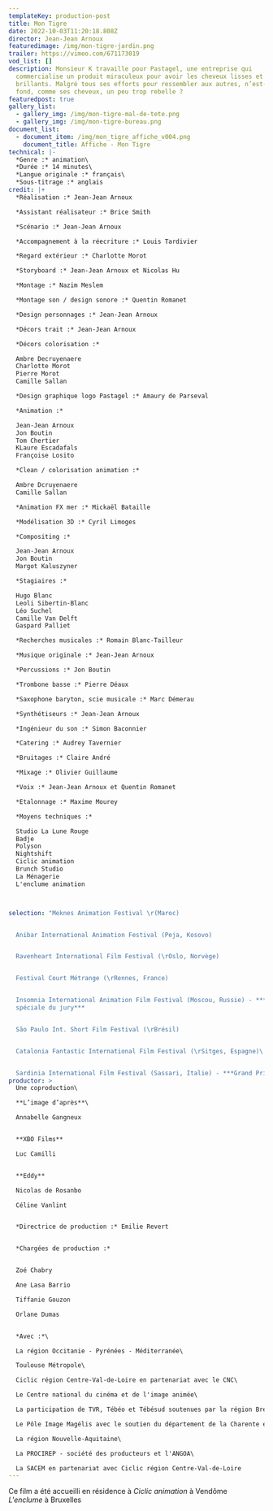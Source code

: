 ```yaml
---
templateKey: production-post
title: Mon Tigre
date: 2022-10-03T11:20:18.808Z
director: Jean-Jean Arnoux
featuredimage: /img/mon-tigre-jardin.png
trailer: https://vimeo.com/671173019
vod_list: []
description: Monsieur K travaille pour Pastagel, une entreprise qui
  commercialise un produit miraculeux pour avoir les cheveux lisses et
  brillants. Malgré tous ses efforts pour ressembler aux autres, n’est-il pas au
  fond, comme ses cheveux, un peu trop rebelle ?
featuredpost: true
gallery_list:
  - gallery_img: /img/mon-tigre-mal-de-tete.png
  - gallery_img: /img/mon-tigre-bureau.png
document_list:
  - document_item: /img/mon_tigre_affiche_v004.png
    document_title: Affiche - Mon Tigre
technical: |-
  *Genre :* animation\
  *Durée :* 14 minutes\
  *Langue originale :* français\
  *Sous-titrage :* anglais
credit: |+
  *Réalisation :* Jean-Jean Arnoux

  *﻿Assistant réalisateur :* Brice Smith

  *Scénario :* Jean-Jean Arnoux

  *﻿Accompagnement à la réecriture :* Louis Tardivier

  *﻿Regard extérieur :* Charlotte Morot

  *﻿Storyboard :* Jean-Jean Arnoux et Nicolas Hu

  *Montage :* Nazim Meslem

  *﻿Montage son / design sonore :* Quentin Romanet

  *﻿Design personnages :* Jean-Jean Arnoux 

  *﻿Décors trait :* Jean-Jean Arnoux

  *﻿Décors colorisation :* 

  A﻿mbre Decruyenaere
  C﻿harlotte Morot
  P﻿ierre Morot
  C﻿amille Sallan

  *﻿Design graphique logo Pastagel :* Amaury de Parseval

  *﻿Animation :* 

  J﻿ean-Jean Arnoux
  J﻿on Boutin
  T﻿om Chertier
  KLaure Escadafals
  F﻿rançoise Losito

  *﻿Clean / colorisation animation :* 

  A﻿mbre Dcruyenaere
  C﻿amille Sallan

  *﻿Animation FX mer :* Mickaël Bataille 

  *﻿Modélisation 3D :* Cyril Limoges

  *﻿Compositing :*

  J﻿ean-Jean Arnoux 
  J﻿on Boutin
  M﻿argot Kaluszyner

  *﻿Stagiaires :*

  H﻿ugo Blanc
  L﻿eoli Sibertin-Blanc
  L﻿éo Suchel
  C﻿amille Van Delft
  G﻿aspard Palliet

  *﻿Recherches musicales :* Romain Blanc-Tailleur

  *﻿Musique originale :* Jean-Jean Arnoux

  *﻿Percussions :* Jon Boutin

  *﻿Trombone basse :* Pierre Déaux

  *﻿Saxophone baryton, scie musicale :* Marc Démerau

  *﻿Synthétiseurs :* Jean-Jean Arnoux

  *﻿Ingénieur du son :* Simon Baconnier

  *﻿Catering :* Audrey Tavernier

  *﻿Bruitages :* Claire André

  *﻿Mixage :* Olivier Guillaume 

  *﻿Voix :* Jean-Jean Arnoux et Quentin Romanet

  *﻿Etalonnage :* Maxime Mourey

  *﻿Moyens techniques :*

  S﻿tudio La Lune Rouge
  B﻿adje
  P﻿olyson
  N﻿ightshift
  C﻿iclic animation
  B﻿runch Studio
  L﻿a Ménagerie
  L﻿'enclume animation 



selection: "Meknes Animation Festival \r(Maroc)


  Anibar International Animation Festival (Peja, Kosovo)


  Ravenheart International Film Festival (\rOslo, Norvège)


  Festival Court Métrange (\rRennes, France)


  Insomnia International Animation Film Festival (Moscou, Russie) - ***Mention
  spéciale du jury***


  São Paulo Int. Short Film Festival (\rBrésil)


  Catalonia Fantastic International Film Festival (\rSitges, Espagne)\ 


  Sardinia International Film Festival (Sassari, Italie) - ***Grand Prix***"
productor: >
  Une coproduction\

  **L’image d’après**\

  A﻿nnabelle Gangneux


  **XBO Films**

  L﻿uc Camilli


  **Eddy**

  N﻿icolas de Rosanbo

  C﻿éline Vanlint


  *﻿Directrice de production :* Emilie Revert


  *﻿Chargées de production :*


  Z﻿oé Chabry

  A﻿ne Lasa Barrio

  T﻿iffanie Gouzon

  O﻿rlane Dumas 


  *Avec :*\

  L﻿a région Occitanie - Pyrénées - Méditerranée\

  T﻿oulouse Métropole\

  C﻿iclic région Centre-Val-de-Loire en partenariat avec le CNC\

  L﻿e Centre national du cinéma et de l'image animée\

  L﻿a participation de TVR, Tébéo et Tébésud soutenues par la région Bretagne\

  L﻿e Pôle Image Magélis avec le soutien du département de la Charente en partenariat avec le CNC\

  L﻿a région Nouvelle-Aquitaine\

  L﻿a PROCIREP - société des producteurs et l'ANGOA\

  L﻿a SACEM en partenariat avec C﻿iclic région Centre-Val-de-Loire
---
```

Ce film a été accueilli en résidence à 
*C﻿iclic animation* à Vendôme\
*L﻿'enclume* à Bruxelles

